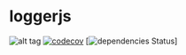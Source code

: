 # loggerjs
![alt tag](https://travis-ci.com/PolSendra/loggerjs.svg?token=kpSwtyhxv4fesTouxVtu&branch=master)
[![codecov](https://codecov.io/gh/PolSendra/loggerjs/branch/master/graph/badge.svg?token=RAH2s20NfC)](https://codecov.io/gh/PolSendra/loggerjs)
[![dependencies Status](https://david-dm.org/PolSendra/loggerjs.svg)]
